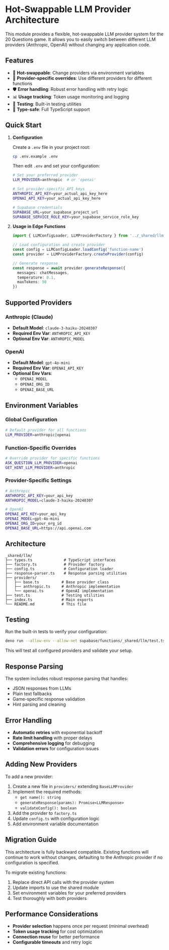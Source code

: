 # Hot-Swappable LLM Provider Architecture

This module provides a flexible, hot-swappable LLM provider system for the 20 Questions game. It allows you to easily switch between different LLM providers (Anthropic, OpenAI) without changing any application code.

## Features

- 🔄 **Hot-swappable**: Change providers via environment variables
- 🎯 **Provider-specific overrides**: Use different providers for different functions
- 🛡️ **Error handling**: Robust error handling with retry logic
- 📊 **Usage tracking**: Token usage monitoring and logging
- 🧪 **Testing**: Built-in testing utilities
- 🔧 **Type-safe**: Full TypeScript support

## Quick Start

1. **Configuration**
   
   Create a `.env` file in your project root:
   ```bash
   cp .env.example .env
   ```
   
   Then edit `.env` and set your configuration:
   ```bash
   # Set your preferred provider
   LLM_PROVIDER=anthropic  # or 'openai'
   
   # Set provider-specific API keys
   ANTHROPIC_API_KEY=your_actual_api_key_here
   OPENAI_API_KEY=your_actual_api_key_here
   
   # Supabase credentials
   SUPABASE_URL=your_supabase_project_url
   SUPABASE_SERVICE_ROLE_KEY=your_supabase_service_role_key
   ```

2. **Usage in Edge Functions**
   ```typescript
   import { LLMConfigLoader, LLMProviderFactory } from '../_shared/llm/index.ts'
   
   // Load configuration and create provider
   const config = LLMConfigLoader.loadConfig('function-name')
   const provider = LLMProviderFactory.createProvider(config)
   
   // Generate response
   const response = await provider.generateResponse({
     messages: chatMessages,
     temperature: 0.1,
     maxTokens: 50
   })
   ```

## Supported Providers

### Anthropic (Claude)
- **Default Model**: `claude-3-haiku-20240307`
- **Required Env Var**: `ANTHROPIC_API_KEY`
- **Optional Env Var**: `ANTHROPIC_MODEL`

### OpenAI
- **Default Model**: `gpt-4o-mini`
- **Required Env Var**: `OPENAI_API_KEY`
- **Optional Env Vars**: 
  - `OPENAI_MODEL`
  - `OPENAI_ORG_ID`
  - `OPENAI_BASE_URL`

## Environment Variables

### Global Configuration
```bash
# Default provider for all functions
LLM_PROVIDER=anthropic|openai
```

### Function-Specific Overrides
```bash
# Override provider for specific functions
ASK_QUESTION_LLM_PROVIDER=openai
GET_HINT_LLM_PROVIDER=anthropic
```

### Provider-Specific Settings
```bash
# Anthropic
ANTHROPIC_API_KEY=your_api_key
ANTHROPIC_MODEL=claude-3-haiku-20240307

# OpenAI
OPENAI_API_KEY=your_api_key
OPENAI_MODEL=gpt-4o-mini
OPENAI_ORG_ID=your_org_id
OPENAI_BASE_URL=https://api.openai.com
```

## Architecture

```
_shared/llm/
├── types.ts              # TypeScript interfaces
├── factory.ts            # Provider factory
├── config.ts             # Configuration loader
├── response-parser.ts    # Response parsing utilities
├── providers/
│   ├── base.ts          # Base provider class
│   ├── anthropic.ts     # Anthropic implementation
│   └── openai.ts        # OpenAI implementation
├── test.ts              # Testing utilities
├── index.ts             # Main exports
└── README.md            # This file
```

## Testing

Run the built-in tests to verify your configuration:

```bash
deno run --allow-env --allow-net supabase/functions/_shared/llm/test.ts
```

This will test all configured providers and validate your setup.

## Response Parsing

The system includes robust response parsing that handles:
- JSON responses from LLMs
- Plain text fallbacks
- Game-specific response validation
- Hint parsing and cleaning

## Error Handling

- **Automatic retries** with exponential backoff
- **Rate limit handling** with proper delays
- **Comprehensive logging** for debugging
- **Validation errors** for configuration issues

## Adding New Providers

To add a new provider:

1. Create a new file in `providers/` extending `BaseLLMProvider`
2. Implement the required methods:
   - `get name(): string`
   - `generateResponse(params): Promise<LLMResponse>`
   - `validateConfig(): boolean`
3. Add the provider to `factory.ts`
4. Update `config.ts` with configuration logic
5. Add environment variable documentation

## Migration Guide

This architecture is fully backward compatible. Existing functions will continue to work without changes, defaulting to the Anthropic provider if no configuration is specified.

To migrate existing functions:

1. Replace direct API calls with the provider system
2. Update imports to use the shared module
3. Set environment variables for your preferred providers
4. Test thoroughly with both providers

## Performance Considerations

- **Provider selection** happens once per request (minimal overhead)
- **Token usage tracking** for cost optimization
- **Connection reuse** for better performance
- **Configurable timeouts** and retry logic
